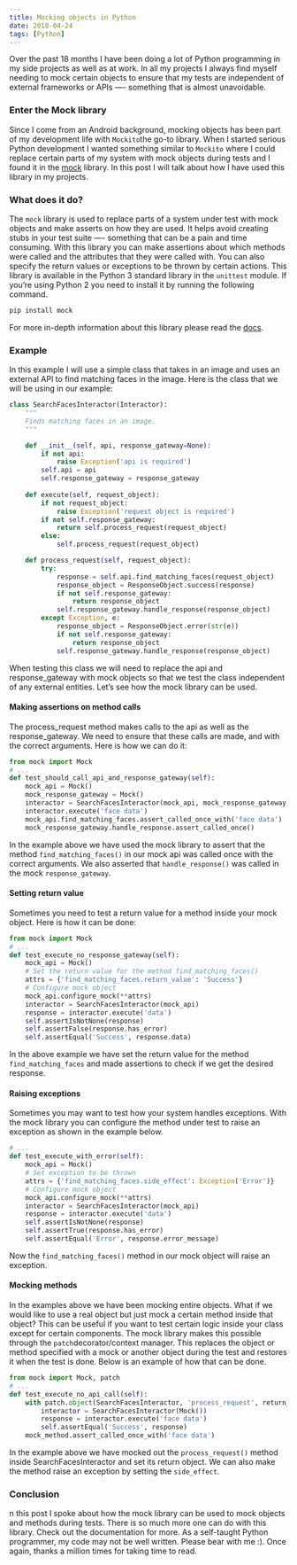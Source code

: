 ```yaml
---
title: Mocking objects in Python
date: 2018-04-24
tags: [Python]
---
```


Over the past 18 months I have been doing a lot of Python programming in my side projects as well as at work. In all my projects I always find myself needing to mock certain objects to ensure that my tests are independent of external frameworks or APIs —- something that is almost unavoidable.

### Enter the Mock library
Since I come from an Android background, mocking objects has been part of my development life with `Mockito`the go-to library. When I started serious Python development I wanted something similar to `Mockito` where I could replace certain parts of my system with mock objects during tests and I found it in the [mock](https://docs.python.org/3/library/unittest.mock.html) library. In this post I will talk about how I have used this library in my projects.

### What does it do?
The `mock` library is used to replace parts of a system under test with mock objects and make asserts on how they are used. It helps avoid creating stubs in your test suite —- something that can be a pain and time consuming. With this library you can make assertions about which methods were called and the attributes that they were called with. You can also specify the return values or exceptions to be thrown by certain actions.
This library is available in the Python 3 standard library in the `unittest` module. If you’re using Python 2 you need to install it by running the following command.

```bash
pip install mock
```
For more in-depth information about this library please read the [docs](https://docs.python.org/3/library/unittest.mock.html).

### Example
In this example I will use a simple class that takes in an image and uses an external API to find matching faces in the image. Here is the class that we will be using in our example:

```python
class SearchFacesInteractor(Interactor):
    """
    Finds matching faces in an image.
    """

    def __init__(self, api, response_gateway=None):
        if not api:
            raise Exception('api is required')
        self.api = api
        self.response_gateway = response_gateway
    
    def execute(self, request_object):
        if not request_object:
            raise Exception('request object is required')
        if not self.response_gateway:
            return self.process_request(request_object)
        else:
            self.process_request(request_object)

    def process_request(self, request_object):
        try:
            response = self.api.find_matching_faces(request_object)
            response_object = ResponseObject.success(response)
            if not self.response_gateway:
                return response_object
            self.response_gateway.handle_response(response_object)
        except Exception, e:
            response_object = ResponseObject.error(str(e))
            if not self.response_gateway:
                return response_object
            self.response_gateway.handle_response(response_object)

```
When testing this class we will need to replace the api and response_gateway with mock objects so that we test the class independent of any external entities. Let’s see how the mock library can be used.

#### Making assertions on method calls
The process_request method makes calls to the api as well as the response_gateway. We need to ensure that these calls are made, and with the correct arguments. Here is how we can do it:

```python
from mock import Mock
# ...
def test_should_call_api_and_response_gateway(self):
    mock_api = Mock()
    mock_response_gateway = Mock()
    interactor = SearchFacesInteractor(mock_api, mock_response_gateway)
    interactor.execute('face data')
    mock_api.find_matching_faces.assert_called_once_with('face data')
    mock_response_gateway.handle_response.assert_called_once()
```

In the example above we have used the mock library to assert that the method `find_matching_faces()` in our mock api was called once with the correct arguments. We also asserted that `handle_response()` was called in the mock `response_gateway`.

#### Setting return value
Sometimes you need to test a return value for a method inside your mock object. Here is how it can be done:

```python
from mock import Mock
# ...
def test_execute_no_response_gateway(self):
    mock_api = Mock()
    # Set the return value for the method find_matching_faces()
    attrs = {'find_matching_faces.return_value': 'Success'}
    # Configure mock object
    mock_api.configure_mock(**attrs)
    interactor = SearchFacesInteractor(mock_api)
    response = interactor.execute('data')
    self.assertIsNotNone(response)
    self.assertFalse(response.has_error)
    self.assertEqual('Success', response.data)
```

In the above example we have set the return value for the method `find_matching_faces` and made assertions to check if we get the desired response.

#### Raising exceptions
Sometimes you may want to test how your system handles exceptions. With the mock library you can configure the method under test to raise an exception as shown in the example below.

```python
# ...
def test_execute_with_error(self):
    mock_api = Mock()
    # Set exception to be thrown
    attrs = {'find_matching_faces.side_effect': Exception('Error')}
    # Configure mock object
    mock_api.configure_mock(**attrs)
    interactor = SearchFacesInteractor(mock_api)
    response = interactor.execute('data')
    self.assertIsNotNone(response)
    self.assertTrue(response.has_error)
    self.assertEqual('Error', response.error_message)
```

Now the `find_matching_faces()` method in our mock object will raise an exception.

#### Mocking methods
In the examples above we have been mocking entire objects. What if we would like to use a real object but just mock a certain method inside that object? This can be useful if you want to test certain logic inside your class except for certain components. The mock library makes this possible through the `patch`decorator/context manager. This replaces the object or method specified with a mock or another object during the test and restores it when the test is done. Below is an example of how that can be done.

```python
from mock import Mock, patch
# ...
def test_execute_no_api_call(self):
    with patch.object(SearchFacesInteractor, 'process_request', return_value='Success') as mock_method:
        interactor = SearchFacesInteractor(Mock())
        response = interactor.execute('face data')
        self.assertEqual('Success', response)
    mock_method.assert_called_once_with('face data')
```

In the example above we have mocked out the `process_request()` method inside SearchFacesInteractor and set its return object. We can also make the method raise an exception by setting the `side_effect`.

### Conclusion
n this post I spoke about how the mock library can be used to mock objects and methods during tests. There is so much more one can do with this library. Check out the documentation for more. As a self-taught Python programmer, my code may not be well written. Please bear with me :).
Once again, thanks a million times for taking time to read.